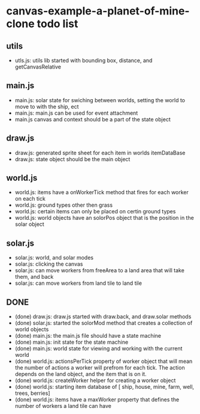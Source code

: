 # canvas-example-a-planet-of-mine-clone todo list

## utils
* utls.js: utils lib started with bounding box, distance, and getCanvasRelative

## main.js
* main.js: solar state for swiching between worlds, setting the world to move to with the ship, ect
* main.js: main.js can be used for event attachment
* main.js canvas and context should be a part of the state object

## draw.js
* draw.js: generated sprite sheet for each item in worlds itemDataBase
* draw.js: state object should be the main object

## world.js
* world.js: items have a onWorkerTick method that fires for each worker on each tick
* world.js: ground types other then grass
* world.js: certain items can only be placed on certin ground types
* world.js: world objects have an solorPos object that is the position in the solar object

## solar.js
* solar.js: world, and solar modes
* solar.js: clicking the canvas
* solar.js: can move workers from freeArea to a land area that will take them, and back
* solar.js: can move workers from land tile to land tile


## DONE
* (done) draw.js: draw.js started with draw.back, and draw.solar methods
* (done) solar.js: started the solorMod method that creates a collection of world objects
* (done) main.js: the main.js file should have a state machine
* (done) main.js: init state for the state machine
* (done) main.js: world state for viewing and working with the current world
* (done) world.js: actionsPerTick property of worker object that will mean the number of actions a worker will prefrom for each tick. The action depends on the land object, and the item that is on it.
* (done) world.js: createWorker helper for creating a worker object
* (done) world.js: starting item database of [ ship, house, mine, farm, well, trees, berries]
* (done) world.js: items have a maxWorker property that defines the number of workers a land tile can have